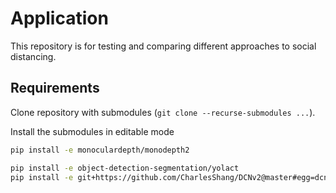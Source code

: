 # Application
This repository is for testing and comparing different approaches to social distancing.

## Requirements

Clone repository with submodules (`git clone --recurse-submodules ...`).

Install the submodules in editable mode
```bash
pip install -e monoculardepth/monodepth2

pip install -e object-detection-segmentation/yolact 
pip install -e git+https://github.com/CharlesShang/DCNv2@master#egg=dcnv2
```